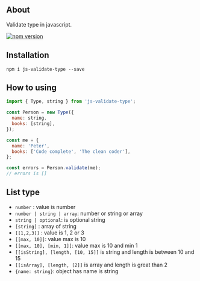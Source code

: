 ## About
Validate type in javascript.

[![npm version](http://img.shields.io/npm/v/js-validate-type.svg?style=flat-square)](https://npmjs.org/package/js-validate-type)

## Installation

`npm i js-validate-type --save`

## How to using

```js
import { Type, string } from 'js-validate-type';

const Person = new Type({
  name: string,
  books: [string],
});

const me = {
  name: 'Peter',
  books: ['Code complete', 'The clean coder'],
};

const errors = Person.validate(me);
// errors is []
```

## List type

- `number` : value is number
- `number | string | array`: number or string or array
- `string | optional`: is optional string
- `[string]` : array of string
- `[[1,2,3]]` : value is 1, 2 or 3
- `[[max, 10]]`: value max is 10
- `[[max, 10], [min, 1]]`: value max is 10 and min 1
- `[[isString], [length, [10, 15]]` is string and length is between 10 and 15
- `[[isArray], [length, [2]]` is array and length is great than 2
- `{name: string}`: object has name is string
